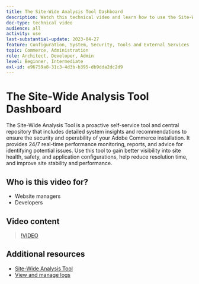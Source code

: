 ```yaml
---
title: The Site-Wide Analysis Tool Dashboard
description: Watch this technical video and learn how to use the Site-Wide Analysis Tool dashboard to access detailed system insights and recommendations to ensure the security and operability of your Adobe Commerce installation.
doc-type: technical video
audience: all
activity: use
last-substantial-update: 2023-04-27
feature: Configuration, System, Security, Tools and External Services
topic: Commerce, Administration
role: Architect, Developer, Admin
level: Beginner, Intermediate
exl-id: e96759a8-31c3-4d3b-b395-db9dda2dc2d9
---
```

# The Site-Wide Analysis Tool Dashboard

The Site-Wide Analysis Tool is a proactive self-service tool and central repository that includes detailed system insights and recommendations to ensure the security and operability of your Adobe Commerce installation. It provides 24/7 real-time performance monitoring, reports, and advice for identifying potential issues. Use this tool to gain better visibility into site health, safety, and application configurations, help reduce resolution time, and improve site stability and performance.

## Who is this video for?

- Website managers
- Developers

## Video content

>[!VIDEO](https://video.tv.adobe.com/v/344001?quality=12&learn=on)

## Additional resources

- [Site-Wide Analysis Tool](https://experienceleague.adobe.com/docs/commerce-operations/tools/site-wide-analysis-tool/intro.html)
- [View and manage logs](https://experienceleague.adobe.com/docs/commerce-cloud-service/user-guide/develop/test/log-locations.html)
